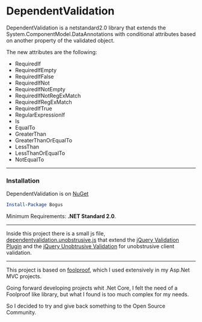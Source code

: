# DependentValidation

DependentValidation is a netstandard2.0 library that extends the System.ComponentModel.DataAnnotations with conditional attributes based on another property of the validated object.

The new attributes are the following:

- RequiredIf
- RequiredIfEmpty
- RequiredIfFalse
- RequiredIfNot
- RequiredIfNotEmpty
- RequiredIfNotRegExMatch
- RequiredIfRegExMatch
- RequiredIfTrue
- RegularExpressionIf
- Is
- EqualTo
- GreaterThan
- GreaterThanOrEqualTo
- LessThan
- LessThanOrEqualTo
- NotEqualTo

--- 

### Installation

DependentValidation is on [NuGet](https://www.nuget.org/packages/DependentValidation/)

``` powershell
Install-Package Bogus
```
Minimum Requirements: **.NET Standard 2.0**.

--- 

Inside this project there is a small js file, [dependentvalidation.unobstrusive.js](https://github.com/mind-ra/DependentValidation/blob/master/dependentvalidation.unobstrusive.js) that extend the [jQuery Validation Plugin](https://jqueryvalidation.org/) and the [jQuery Unobtrusive Validation](https://github.com/aspnet/jquery-validation-unobtrusive) for unobstrusive client validation.

---

This project is based on [foolproof](https://github.com/leniel/foolproof), which I used extensively in my Asp.Net MVC projects.

Going forward developing projects whit .Net Core, I felt the need of a Foolproof like library, but what I found is too much complex for my needs.

So I decided to try and give back something to the Open Source Community.
